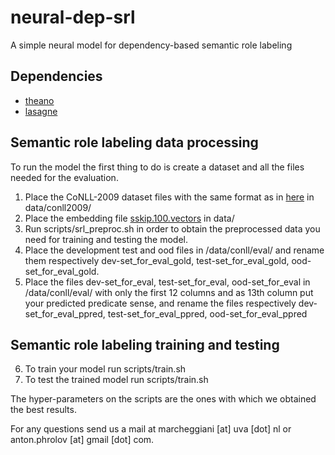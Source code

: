 # neural-dep-srl
A simple neural model for dependency-based semantic role labeling

Dependencies
-----------
- [theano](http://deeplearning.net/software/theano/)
- [lasagne](http://lasagne.readthedocs.io/)

Semantic role labeling data processing
--------------
To run the model the first thing to do is create a dataset and all the files needed for the evaluation.
1) Place the CoNLL-2009 dataset files with the same format as in [here](https://ufal.mff.cuni.cz/conll2009-st/task-description.html) in data/conll2009/
2) Place the embedding file [sskip.100.vectors](https://drive.google.com/file/d/0B8nESzOdPhLsdWF2S1Ayb1RkTXc/view?usp=sharing) in data/
3) Run scripts/srl_preproc.sh in order to obtain the preprocessed data you need for training and testing the model.
4) Place the development test and ood files in /data/conll/eval/ and rename them respectively dev-set_for_eval_gold, test-set_for_eval_gold, ood-set_for_eval_gold.
5) Place the files dev-set_for_eval, test-set_for_eval, ood-set_for_eval in /data/conll/eval/ with only the first 12 columns and as 13th column put your predicted predicate sense, and rename the files respectively dev-set_for_eval_ppred, test-set_for_eval_ppred, ood-set_for_eval_ppred

Semantic role labeling training and testing
--------------
6) To train your model run scripts/train.sh
7) To test the trained model run scripts/train.sh

The hyper-parameters on the scripts are the ones with which we obtained the best results.

For any questions send us a mail at marcheggiani [at] uva [dot] nl or anton.phrolov [at] gmail [dot] com.